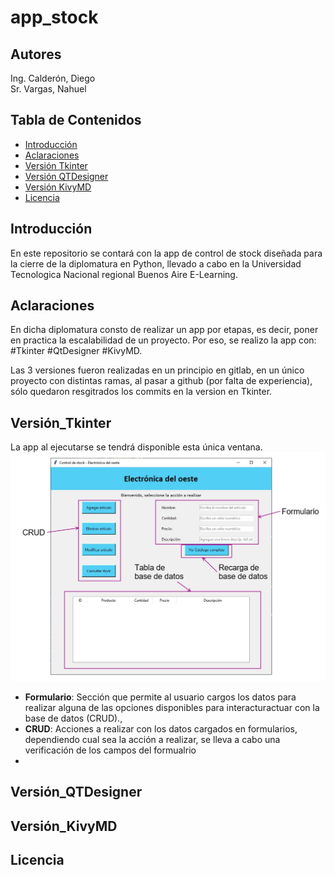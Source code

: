 # app_stock

## Autores
Ing. Calderón, Diego  
Sr. Vargas, Nahuel

## Tabla de Contenidos

- [Introducción](#introducción)
- [Aclaraciones](#aclaraciones)
- [Versión Tkinter](#versión_tkinter)
- [Versión QTDesigner](#versión_qtdesigner)
- [Versión KivyMD](#versión_kivymd)
- [Licencia](#licencia)

## Introducción
En este repositorio se contará con la app de control de stock diseñada para la cierre de la diplomatura en Python, 
llevado a cabo en la Universidad Tecnologica Nacional regional Buenos Aire E-Learning.

## Aclaraciones
En dicha diplomatura consto de realizar un app por etapas, es decir, poner en practica la escalabilidad de un proyecto.
Por eso, se realizo la app con: #Tkinter #QtDesigner #KivyMD.

Las 3 versiones fueron realizadas en un principio en gitlab, en un único proyecto con distintas ramas, al pasar a github (por falta de experiencia),
sólo quedaron resgitrados los commits en la version en Tkinter.

## Versión_Tkinter
La app al ejecutarse se tendrá disponible esta única ventana.
![](Imagenes/tkinter1.jpg)
+ **Formulario**: Sección que permite al usuario cargos los datos para realizar alguna de las opciones disponibles para interacturactuar con la base de datos (CRUD).,
+ **CRUD**: Acciones a realizar con los datos cargados en formularios, dependiendo cual sea la acción a realizar, se lleva a cabo una verificación de los campos del formualrio
+ 


## Versión_QTDesigner

## Versión_KivyMD

## Licencia



